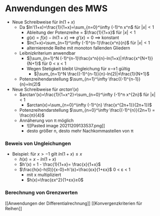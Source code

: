 # Anwendungen des MWS
+ Neue Schreibweise für $ln(1+x)$
	+  Da $ln'(1+x)=\frac{1}{1+x}=\sum_{n=0}^\infty (-1)^n x^n$ für $|x|<1$
		+ Ableitung der Potenzreihe = $\frac{1}{1+x}$ für $|x|<1$
		+ $g(x)=f(x)-ln(1+x)$ ==> $g'(x)=0$ ==> konstant
		+ $ln(1+x)=\sum_{n=1}^\infty (-1)^{n-1}\frac{x^n}{n}$ für $|x|<1$
		+ alternierende Reihe mit monoton fallenden Gliedern
	+ Leibnizkriterium anwendbar
		+ $|\sum_{n=1}^N (-1)^{n-1}\frac{x^n}{n}-ln(1+x)|≤\frac{x^{N+1}}{N+1}$ für 0 < x < 1
		+ Wegen Stetigkeit bleibt Ungleichung für x-->1 gültig
			+ $|\sum_{n=1}^N \frac{(-1)^{n-1}}{n}-ln(2)|≤\frac{1}{N+1}$ 
	+ Potenzreihendarstellung $\sum_{n=1}^\infty \frac{(-1)^{n-1}}{n}=ln(2)$
+ Neue Schreibweise für $arctan'(x)$
	+ $arctan'(x)=\frac{1}{1+x^2}=\sum_{n=0}^\infty (-1)^n x^{2n}$ für |x| < 1
		+ $arctan(x)=\sum_{n=0}^\infty (-1)^{n} \frac{x^{2n+1}}{2n+1})$
	+  Potenzreihendarstellung  $\sum_{n=0}^\infty \frac{(-1)^{n}}{2n+1} = \frac{π}{4}$
	+  Annäherung von π möglich
		+  ![[Pasted image 20211209133537.png]]
		+  desto größer n, desto mehr Nachkommastellen von π

### Beweis von Ungleichungen
+ Beispiel: für $x > -1$ gilt $ln(1+x) ≤ x$
	+ $h(x) = x - ln(1+x)$
	+ $h'(x) = 1 - \frac{1}{1+x}= \frac{x}{1+x}$
	+ $\frac{h(x)-h(0)}{x-0}=h'(ε)=\frac{εx}{1+εx}$ 0 < ε < 1
		+ mit x multipliziert
		+ $h(x)=\frac{εx^2}{1+εx}≥0$

### Berechnung von Grenzwerten

[[Anwendungen der  Differentialrechnung]] [[Konvergenzkriterien für Reihen]]